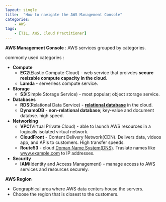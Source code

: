 ```yaml
---
layout: single
title:  "How to navigate the AWS Management Console"
categories: 
    - AWS
tags: 
    - [TIL, AWS, Cloud Practitioner]
---
```


**AWS Management Console** : AWS services grouped by categories.

commonly used categories : 

- **Compute**
    - **EC2**(Elastic Compute Cloud) - web service that proivdes **secure resizable compute capacity in the cloud**.
    - **Lamda** - serverless compute service.
- **Storage**
    - **S3**(Simple Storage Service) - most popular; object storage service.
- **Databases**
    - **RDS**(Relational Data Service) - [**relational database**](/dictionary/relational-database/) in the cloud.
    - **DynamoDB** - **non-relational database**; key-value and document databse. high speed.
- **Networking**
    - **VPC**(Virtual Private Cloud) - able to launch AWS resources in a logically isolated virtual network.
    - **CloudFront** - Content Delivery Network(CDN). Delivers data, videos app, and APIs to customers. High transfer speeds.
    - **Route53** - cloud [Doman Name System(DNS)](/dictionary/dns/). Traslate names like www.example.com to IP addresses.
- **Security**
    - **IAM**(Identity and Access Management) - manage access to AWS services and resources securely.

**AWS Region**

- Geographical area where AWS data centers house the servers.
- Choose the region that is closest to the customers.